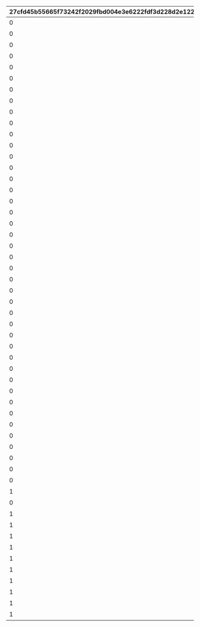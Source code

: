 |27cfd45b55665f73242f2029fbd004e3e6222fdf3d228d2e122180e44fd1b46b|22cf497054895c74300a8438b75c74c1cffe055b40696d3dfeedbac45d52fcf7|c458033bb9dd47d4dd3a43752fc8687447b2f74d8afa597ab3162ca45c5b9fab|0ba55aa3684e69ae6a289fc7242041ef7638fdeb2b8ce82351d7670b3626e3bd|2dc6e3a9a37cff01000fe4fda13ab9d8a3aad833e607159a38b9f1205e365d72|9441986c99556db417153d490bca1298e89683a69dff3c3aa0083496cf611032|7cee882d5bbb8351c675f192dbbc6a4a554c5e9b52d0514ede5642046da0a409|f836ccb296711dbeafe053335aff3d38737a601cddd90c37d846c39b04e553f0|0166bc170792539eba6e3424410d682e3d77e87c47e7cf45e1aa8991ae7e5259|f33c010f958b16fd3e1134befe6879a172116d70bf7432a94f246f268f2140e5|153d921f6be1024aa510ff2aaed114f524a11ef15f2da2099a19f36d90ad72c8|
| --- | --- | --- | --- | --- | --- | --- | --- | --- | --- | --- |
|0|2016/09/01 15:00:00|0|530100|スタートダッシュログインキャンペーン|20000|2023/02/16 4:59:59|10|2|0|0|
|0|2023/02/16 5:00:00|0|530100|スタートダッシュログインキャンペーン|20001|2099/01/01 23:59:00|10|2|0|0|
|0|2016/04/01 15:00:00|0|0|ログインボーナス|30000|2099/01/01 23:59:00|15|3|0|0|
|0|2016/09/01 15:00:00|0|0|CM放映記念ログインボーナス第1弾|40000|2017/01/01 23:59:00|1|4|0|0|
|0|2018/08/15 5:00:00|1|500160|Half Anniversary ログインキャンペーン|40001|2018/09/01 4:59:59|10|4|0|0|
|0|2018/12/09 5:00:00|2|40003|グラブルコラボログインボーナス|40003|2018/12/22 4:59:59|10|4|0|0|
|0|2019/01/20 5:00:00|3|40004|マナリアフレンズ放送応援ログインキャンペーン|40004|2019/01/31 4:59:59|10|4|0|0|
|0|2019/03/28 5:00:00|2|40005|Shadowverseコラボログインボーナス|40005|2019/04/25 4:59:59|10|4|0|0|
|0|2020/04/06 5:00:00|3|40006|アニメ放送記念 スタンプログインキャンペーン|40006|2020/04/16 4:59:59|10|4|0|0|
|0|2020/11/10 5:00:00|2|40007|復刻Re:ゼロコラボ開催記念 スタンプログインキャンペーン|40007|2020/11/22 4:59:59|10|4|0|0|
|0|2020/12/01 5:00:00|3|40008|ドラガリアロスト 応援ログインキャンペーン|40008|2020/12/14 4:59:59|10|4|0|0|
|0|2021/03/08 5:00:00|2|40009|復刻デレステコラボ開催記念 スタンプログインキャンペーン|40009|2021/03/25 4:59:59|10|4|0|0|
|0|2022/01/11 5:00:00|3|40010|アニメ放送記念 スタンプログインキャンペーン|40010|2022/04/07 4:59:59|10|4|0|0|
|0|2023/02/13 5:00:00|3|531200|メインストーリー第3部開始記念ログインキャンペーン|40011|2023/02/19 4:59:59|6|4|0|0|
|0|2023/09/27 5:00:00|3|40012|TANITAコラボログインキャンペーン|40012|2023/10/30 4:59:59|8|4|0|0|
|0|2024/02/14 5:00:00|3|40013|2024年バレンタイン記念プレゼント|40013|2024/03/01 4:59:59|1|4|0|0|
|0|2024/08/14 5:00:00|2|40014|銀だこハイボール酒場コラボログインキャンペーン|40014|2024/09/11 4:59:59|2|4|0|0|
|0|2024/08/10 5:00:00|3|40015|カムバックログインボーナス|40015|2099/01/01 23:59:00|5|4|0|0|
|0|2019/01/01 5:00:00|0|500553|謹賀新年 お正月ログインボーナス|60000|2019/01/11 4:59:59|7|6|0|1|
|0|2020/01/01 5:00:00|0|500553|謹賀新年 お正月ログインボーナス|60001|2020/01/11 4:59:59|7|6|0|1|
|0|2021/01/01 5:00:00|0|500553|謹賀新年 お正月ログインボーナス|60002|2021/01/11 4:59:59|7|6|0|1|
|0|2022/01/01 5:00:00|0|500553|謹賀新年 お正月ログインボーナス|60003|2022/01/11 4:59:59|7|6|0|1|
|0|2023/01/01 5:00:00|0|500553|謹賀新年 お正月ログインボーナス|60004|2023/01/11 4:59:59|7|6|0|1|
|0|2024/01/01 5:00:00|0|500553|謹賀新年 お正月ログインボーナス|60005|2024/01/11 4:59:59|7|6|0|1|
|0|2025/01/01 5:00:00|0|500553|謹賀新年 お正月ログインボーナス|60006|2025/01/11 4:59:59|5|6|0|1|
|0|2018/12/24 5:00:00|0|500160|クリスマスログインボーナス|70000|2018/12/26 4:59:59|2|7|1|0|
|0|2019/01/01 5:00:00|0|500160|あけおめログインボーナス|70001|2019/01/04 4:59:59|3|7|2|0|
|0|2019/12/24 5:00:00|0|500160|クリスマスログインボーナス|70002|2019/12/26 4:59:59|2|7|1|0|
|0|2020/01/01 5:00:00|0|500160|三が日特別ログインボーナス|70003|2020/01/04 4:59:59|3|7|2|0|
|0|2020/12/24 5:00:00|0|500160|クリスマスログインボーナス|70004|2020/12/26 4:59:59|2|7|1|0|
|0|2021/01/01 5:00:00|0|500160|三が日特別ログインボーナス|70005|2021/01/04 4:59:59|3|7|2|0|
|0|2021/12/24 5:00:00|0|500160|クリスマスログインボーナス|70006|2021/12/26 4:59:59|2|7|1|0|
|0|2022/01/01 5:00:00|0|500160|三が日特別ログインボーナス|70007|2022/01/04 4:59:59|3|7|2|0|
|0|2022/12/24 5:00:00|0|500160|クリスマスログインボーナス|70008|2022/12/26 4:59:59|2|7|1|0|
|0|2023/01/01 5:00:00|0|500160|元日特別ログインボーナス|70009|2023/01/04 4:59:59|1|7|2|0|
|0|2023/12/24 5:00:00|0|500160|クリスマスログインボーナス|70010|2023/12/25 4:59:59|1|7|1|0|
|0|2024/01/01 5:00:00|0|500160|元日特別ログインボーナス|70011|2024/01/04 4:59:59|1|7|2|0|
|0|2023/12/25 5:00:00|0|500160|クリスマスログインボーナス|70012|2023/12/26 4:59:59|1|7|1|0|
|0|2025/01/01 5:00:00|0|500160|元日特別ログインボーナス|70013|2025/01/04 4:59:59|1|7|2|0|
|0|2024/12/24 5:00:00|0|500160|クリスマスログインボーナス|70014|2024/12/25 4:59:59|1|7|1|0|
|0|2024/12/25 5:00:00|0|500160|クリスマスログインボーナス|70015|2024/12/26 4:59:59|1|7|1|0|
|0|2025/03/31 12:00:00|0|500160|『AIだ！勇気だ！ギガンティックローチェ』MV閲覧|70016|2025/04/23 4:59:59|1|7|1|0|
|1|2019/01/31 5:00:00|0|0|1st Anniversary カウントダウンログインボーナス|80001|2019/02/15 4:59:59|15|8|0|0|
|0|2020/01/31 5:00:00|4|80002|2nd Anniversary カウントダウンログインボーナス|80002|2020/02/15 4:59:59|15|4|0|0|
|1|2020/08/01 5:00:00|0|0|2.5 Year Anniversary カウントダウンログインボーナス|80003|2020/08/16 4:59:59|15|8|0|0|
|1|2021/01/30 5:00:00|0|0|3rd Anniversary カウントダウンログインボーナス|80004|2021/02/16 4:59:59|17|10|1|0|
|1|2021/08/01 5:00:00|0|0|3.5 Year Anniversary カウントダウンログインボーナス|80005|2021/08/16 4:59:59|15|8|0|0|
|1|2022/01/30 5:00:00|0|0|4th Anniversary カウントダウンログインボーナス|80006|2022/02/16 4:59:59|17|10|1|0|
|1|2022/08/01 5:00:00|0|0|4.5 Year Anniversary カウントダウンログインボーナス|80007|2022/08/16 4:59:59|15|10|1|0|
|1|2023/01/31 5:00:00|0|0|5th Anniversary カウントダウンログインボーナス|80008|2023/02/16 4:59:59|16|10|1|0|
|1|2023/08/01 5:00:00|0|0|5.5 Year Anniversary カウントダウンログインボーナス|80009|2023/08/16 4:59:59|15|10|1|0|
|1|2024/01/31 5:00:00|0|0|6th Anniversary カウントダウンログインボーナス|80010|2024/02/16 4:59:59|16|10|1|0|
|1|2024/08/01 5:00:00|0|0|6.5 Year Anniversary カウントダウンログインボーナス|80011|2024/08/16 4:59:59|15|10|1|0|
|1|2025/02/08 5:00:00|0|0|7th Year Anniversary カウントダウンログインボーナス|80012|2025/02/16 4:59:59|8|10|1|0|